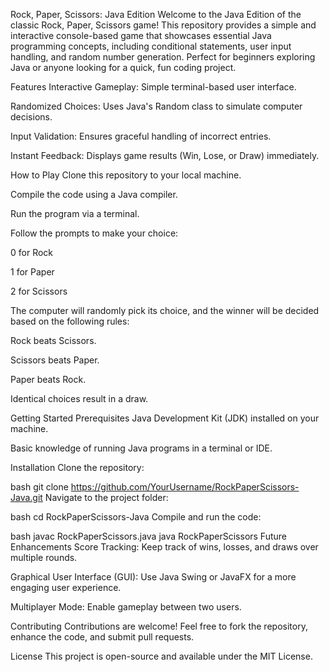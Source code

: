 Rock, Paper, Scissors: Java Edition
Welcome to the Java Edition of the classic Rock, Paper, Scissors game! This repository provides a simple and interactive console-based game that showcases essential Java programming concepts, including conditional statements, user input handling, and random number generation. Perfect for beginners exploring Java or anyone looking for a quick, fun coding project.

Features
Interactive Gameplay: Simple terminal-based user interface.

Randomized Choices: Uses Java's Random class to simulate computer decisions.

Input Validation: Ensures graceful handling of incorrect entries.

Instant Feedback: Displays game results (Win, Lose, or Draw) immediately.

How to Play
Clone this repository to your local machine.

Compile the code using a Java compiler.

Run the program via a terminal.

Follow the prompts to make your choice:

0 for Rock

1 for Paper

2 for Scissors

The computer will randomly pick its choice, and the winner will be decided based on the following rules:

Rock beats Scissors.

Scissors beats Paper.

Paper beats Rock.

Identical choices result in a draw.

Getting Started
Prerequisites
Java Development Kit (JDK) installed on your machine.

Basic knowledge of running Java programs in a terminal or IDE.

Installation
Clone the repository:

bash
git clone https://github.com/YourUsername/RockPaperScissors-Java.git
Navigate to the project folder:

bash
cd RockPaperScissors-Java
Compile and run the code:

bash
javac RockPaperScissors.java
java RockPaperScissors
Future Enhancements
Score Tracking: Keep track of wins, losses, and draws over multiple rounds.

Graphical User Interface (GUI): Use Java Swing or JavaFX for a more engaging user experience.

Multiplayer Mode: Enable gameplay between two users.

Contributing
Contributions are welcome! Feel free to fork the repository, enhance the code, and submit pull requests.

License
This project is open-source and available under the MIT License.


